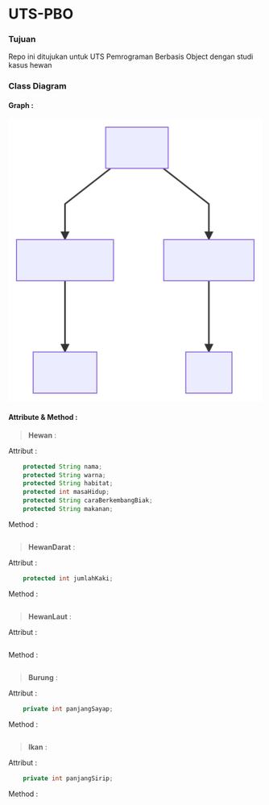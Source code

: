 # UTS-PBO


### Tujuan

Repo ini ditujukan untuk UTS Pemrograman Berbasis Object dengan studi kasus hewan

### Class Diagram

#### Graph :  

![Graph](classDiagram.svg)

#### Attribute & Method :

>__Hewan__ :   

Attribut :
```java
    protected String nama;
    protected String warna;
    protected String habitat;
    protected int masaHidup;
    protected String caraBerkembangBiak;
    protected String makanan;
```
Method :
```java
```


>__HewanDarat__ :  

Attribut :
```java
    protected int jumlahKaki;
```
Method :
```java
```

>__HewanLaut__ :   

Attribut :
```java
```
Method :
```java
```

>__Burung__ :   

Attribut :
```java
    private int panjangSayap;
```
Method :
```java
```

>__Ikan__ :   

Attribut :
```java
    private int panjangSirip;
```
Method :
```java
```
